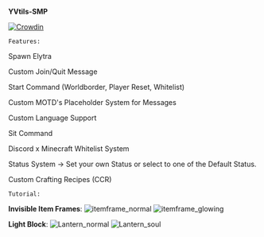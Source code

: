 **YVtils-SMP**

[![Crowdin](https://badges.crowdin.net/yvtils-smp/localized.svg)](https://crowdin.com/project/yvtils-smp)

    Features:

Spawn Elytra

Custom Join/Quit Message

Start Command (Worldborder, Player Reset, Whitelist)

Custom MOTD's
Placeholder System for Messages

Custom Language Support

Sit Command

Discord x Minecraft Whitelist System

Status System -> Set your own Status or select to one of the Default Status.

Custom Crafting Recipes (CCR)

    Tutorial:

**Invisible Item Frames**:
![itemframe_normal](https://user-images.githubusercontent.com/84860916/213732347-c230d797-dacf-4d34-88bb-5f1d88c2976a.png)
![itemframe_glowing](https://user-images.githubusercontent.com/84860916/213732387-8772527d-1092-46e0-9d23-b0fae423a23a.png)

**Light Block**:
![Lantern_normal](https://user-images.githubusercontent.com/84860916/213732400-78ef5e02-ca4a-4ea3-bfb5-4281ed11e723.png)
![Lantern_soul](https://user-images.githubusercontent.com/84860916/213732404-1948ffda-a6d1-4e51-b0af-78e0eba7886f.png)